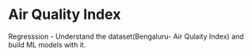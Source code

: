 # Air Quality Index
Regresssion - 
 Understand the dataset(Bengaluru- Air Qulaity Index) and build ML models with it.
